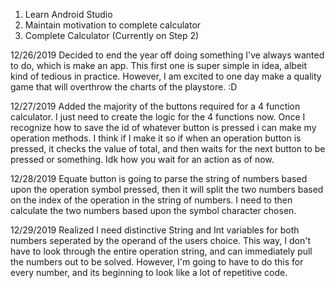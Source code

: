 1. Learn Android Studio
2. Maintain motivation to complete calculator
3. Complete Calculator
(Currently on Step 2)

12/26/2019
Decided to end the year off doing something I've always wanted to do, which is make an app. 
This first one is super simple in idea, albeit kind of tedious in practice.
However, I am excited to one day make a quality game that will overthrow the charts of the playstore. :D


12/27/2019
Added the majority of the buttons required for a 4 function calculator. I just need to create the logic for the 4 functions now. 
Once I recognize how to save the id of whatever button is pressed i can make my operation methods. I think if I make it so if when an operation button is pressed, it checks the value of total, and then waits for the next button to be pressed or something. Idk how you wait for an action as of now. 

12/28/2019
Equate button is going to parse the string of numbers based upon the operation symbol pressed, then it will split the two numbers based on the index of the operation in the string of numbers. I need to then calculate the two numbers based upon the symbol character chosen.

12/29/2019
Realized I need distinctive String and Int variables for both numbers seperated by the operand of the users choice. This way, I don't have to look through the entire operation string, and can immediately pull the numbers out to be solved. However, I'm going to have to do this for every number, and its beginning to look like a lot of repetitive code.

